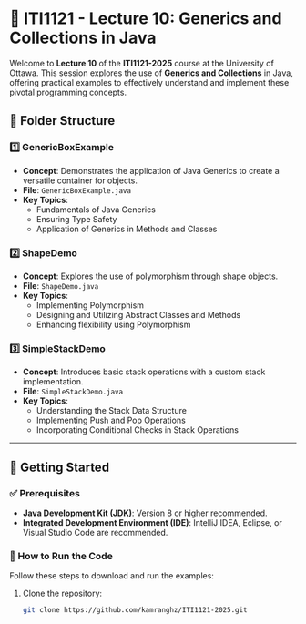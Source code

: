 # 📌 ITI1121 - Lecture 10: Generics and Collections in Java

Welcome to **Lecture 10** of the **ITI1121-2025** course at the University of Ottawa. This session explores the use of **Generics and Collections** in Java, offering practical examples to effectively understand and implement these pivotal programming concepts.

## 📂 Folder Structure

### **1️⃣ GenericBoxExample**
- **Concept**: Demonstrates the application of Java Generics to create a versatile container for objects.
- **File**: `GenericBoxExample.java`
- **Key Topics**:
  - Fundamentals of Java Generics
  - Ensuring Type Safety
  - Application of Generics in Methods and Classes

### **2️⃣ ShapeDemo**
- **Concept**: Explores the use of polymorphism through shape objects.
- **File**: `ShapeDemo.java`
- **Key Topics**:
  - Implementing Polymorphism
  - Designing and Utilizing Abstract Classes and Methods
  - Enhancing flexibility using Polymorphism

### **3️⃣ SimpleStackDemo**
- **Concept**: Introduces basic stack operations with a custom stack implementation.
- **File**: `SimpleStackDemo.java`
- **Key Topics**:
  - Understanding the Stack Data Structure
  - Implementing Push and Pop Operations
  - Incorporating Conditional Checks in Stack Operations

---

## 🚀 Getting Started

### ✅ Prerequisites
- **Java Development Kit (JDK)**: Version 8 or higher recommended.
- **Integrated Development Environment (IDE)**: IntelliJ IDEA, Eclipse, or Visual Studio Code are recommended.

### 🏃 How to Run the Code
Follow these steps to download and run the examples:

1. Clone the repository:
   ```bash
   git clone https://github.com/kamranghz/ITI1121-2025.git
